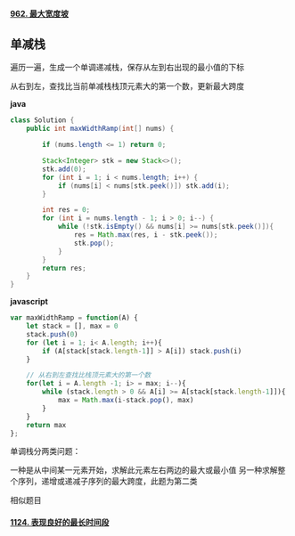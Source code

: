 #### [962. 最大宽度坡](https://leetcode-cn.com/problems/maximum-width-ramp/)





## 单减栈



遍历一遍，生成一个单调递减栈，保存从左到右出现的最小值的下标

从右到左，查找比当前单减栈栈顶元素大的第一个数，更新最大跨度



**java**

```java
class Solution {
    public int maxWidthRamp(int[] nums) {

        if (nums.length <= 1) return 0;

        Stack<Integer> stk = new Stack<>();
        stk.add(0);
        for (int i = 1; i < nums.length; i++) {
            if (nums[i] < nums[stk.peek()]) stk.add(i);
        }

        int res = 0;
        for (int i = nums.length - 1; i > 0; i--) {
            while (!stk.isEmpty() && nums[i] >= nums[stk.peek()]){
                res = Math.max(res, i - stk.peek());
                stk.pop();
            }
        }
        return res;
    }
}
```



**javascript**

```javascript
var maxWidthRamp = function(A) {
    let stack = [], max = 0
    stack.push(0)
    for (let i = 1; i< A.length; i++){
        if (A[stack[stack.length-1]] > A[i]) stack.push(i)
    }

    // 从右到左查找比栈顶元素大的第一个数
    for(let i = A.length -1; i> = max; i--){
        while (stack.length > 0 && A[i] >= A[stack[stack.length-1]]){
            max = Math.max(i-stack.pop(), max)
        }
    }
    return max
};
```



单调栈分两类问题：

一种是从中间某一元素开始，求解此元素左右两边的最大或最小值
另一种求解整个序列，递增或递减子序列的最大跨度，此题为第二类



相似题目

#### [1124. 表现良好的最长时间段](https://leetcode-cn.com/problems/longest-well-performing-interval/)
